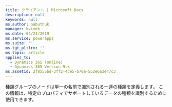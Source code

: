 ```yaml
---
title: クライアント | Microsoft Docs
description: null
keywords: null
ms.author: nabuthuk
manager: kvivek
ms.date: 04/23/2019
ms.service: powerapps
ms.suite: ''
ms.tgt_pltfrm: ''
ms.topic: article
applies_to:
  - Dynamics 365 (online)
  - Dynamics 365 Version 9.x
ms.assetid: 2f8555bd-3ff2-4ce5-b70a-552e6a3e47c3
---
```


種類グループのノードは単一の名前で識別される一連の種類を定義します。 この情報は、特定のプロパティでサポートしているデータの種類を識別するために使用できます。
